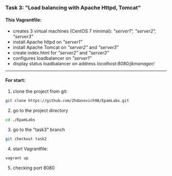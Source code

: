 ### Task 3: "Load balancing with Apache Httpd, Tomcat" ###
#### This Vagrantfile: ####
-   creates 3 virtual machines (CentOS 7 minimal): *"server1", "server2", "server3"*
-   install Apache httpd on *"server1"*
-   install Apache Tomcat on *"server2"* and *"server3"*
-   create index.html for *"server2"* and *"server3"*
-   configures loadbalancer on *"server1"*
-   display status loadbalancer on address *localhost:8080/jkmanager/*
---
#### For start: ####
1.   clone the project from git:
```sh
git clone https://github.com/Zhdanovich98/EpamLabs.git
```
2.   go to the project directory
```sh
cd ./EpamLabs
```
3.    go to the "task3" branch
```sh
git checkout task2
```
4.   start Vagrantfile:
```sh
vagrant up
```
5.   checking port 8080
